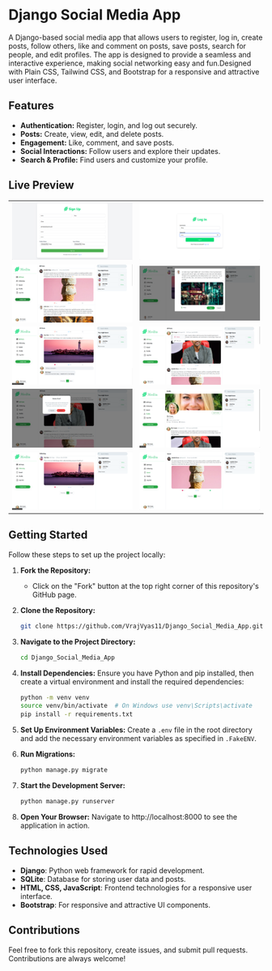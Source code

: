 # Django Social Media App

A Django-based social media app that allows users to register, log in, create posts, follow others, like and comment on posts, save posts, search for people, and edit profiles. The app is designed to provide a seamless and interactive experience, making social networking easy and fun.Designed with Plain CSS, Tailwind CSS, and Bootstrap for a responsive and attractive user interface.

## Features

- **Authentication:** Register, login, and log out securely.
- **Posts:** Create, view, edit, and delete posts.
- **Engagement:** Like, comment, and save posts.
- **Social Interactions:** Follow users and explore their updates.
- **Search & Profile:** Find users and customize your profile.

## Live Preview

<table>
  <tr>
    <td><img src="./livedemoimages/1.png" width="100%" /></td>
    <td><img src="./livedemoimages/2.png" width="100%" /></td>
  </tr>
  <tr>
    <td><img src="./livedemoimages/3.png" width="100%" /></td>
    <td><img src="./livedemoimages/4.png" width="100%" /></td>
  </tr>
  <tr>
    <td><img src="./livedemoimages/5.png" width="100%" /></td>
    <td><img src="./livedemoimages/6.png" width="100%" /></td>
  </tr>
  <tr>
    <td><img src="./livedemoimages/7.png" width="100%" /></td>
    <td><img src="./livedemoimages/8.png" width="100%" /></td>
  </tr>
  <tr>
    <td><img src="./livedemoimages/9.png" width="100%" /></td>
    <td><img src="./livedemoimages/10.png" width="100%" /></td>
  </tr>
</table>




## Getting Started

Follow these steps to set up the project locally:

1. **Fork the Repository:**
   - Click on the "Fork" button at the top right corner of this repository's GitHub page.

2. **Clone the Repository:**
   ```bash
   git clone https://github.com/VrajVyas11/Django_Social_Media_App.git
   ```

3. **Navigate to the Project Directory:**
   ```bash
   cd Django_Social_Media_App
   ```

4. **Install Dependencies:**
   Ensure you have Python and pip installed, then create a virtual environment and install the required dependencies:
   ```bash
   python -m venv venv
   source venv/bin/activate  # On Windows use venv\Scripts\activate
   pip install -r requirements.txt
   ```

5. **Set Up Environment Variables:**
   Create a `.env` file in the root directory and add the necessary environment variables as specified in `.FakeENV`.

6. **Run Migrations:**
   ```bash
   python manage.py migrate
   ```

7. **Start the Development Server:**
   ```bash
   python manage.py runserver
   ```

8. **Open Your Browser:**
   Navigate to http://localhost:8000 to see the application in action.

## Technologies Used

- **Django**: Python web framework for rapid development.
- **SQLite**: Database for storing user data and posts.
- **HTML, CSS, JavaScript**: Frontend technologies for a responsive user interface.
- **Bootstrap**: For responsive and attractive UI components.

## Contributions

Feel free to fork this repository, create issues, and submit pull requests. Contributions are always welcome!
